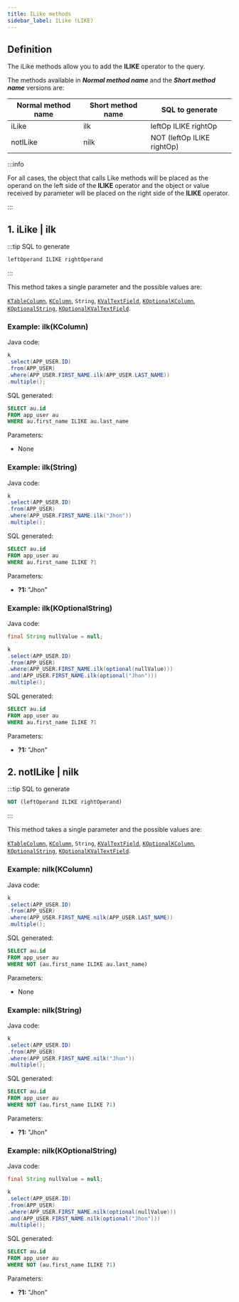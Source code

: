 ```yaml
---
title: ILike methods
sidebar_label: ILike (LIKE)
---
```


## Definition

The iLike methods allow you to add the **__ILIKE__** operator to the query.

The methods available in **_Normal method name_** and the **_Short method name_** versions are:

| Normal method name   | Short method name | SQL to generate                         |
|----------------------|-------------------|-----------------------------------------|
| iLike                | ilk               | leftOp ILIKE rightOp       |
| notILike             | nilk              | NOT (leftOp ILIKE rightOp) |

:::info

For all cases, the object that calls Like methods will be placed as the operand on the left side of the **__ILIKE__** operator and the object or value received by parameter will be placed on the right side of the **__ILIKE__** operator.

:::

## 1. iLike | ilk

:::tip SQL to generate

```sql
leftOperand ILIKE rightOperand
```
:::

This method takes a single parameter and the possible values are:

[`KTableColumn`](/docs/misc/select-list-values#1-ktablecolumn), [`KColumn`](/docs/misc/select-list-values#2-kcolumn), `String`, [`KValTextField`](/docs/misc/select-list-values#3-values), [`KOptionalKColumn`](/docs/misc/kcondition/introduction#2-optional-conditions), [`KOptionalString`](/docs/misc/kcondition/introduction#2-optional-conditions), [`KOptionalKValTextField`](/docs/misc/kcondition/introduction#2-optional-conditions).

### Example: ilk(KColumn)

Java code:

```java
k
.select(APP_USER.ID)
.from(APP_USER)
.where(APP_USER.FIRST_NAME.ilk(APP_USER.LAST_NAME))
.multiple();
```

SQL generated:

```sql
SELECT au.id
FROM app_user au
WHERE au.first_name ILIKE au.last_name
```

Parameters:

- None

### Example: ilk(String)

Java code:

```java
k
.select(APP_USER.ID)
.from(APP_USER)
.where(APP_USER.FIRST_NAME.ilk("Jhon"))
.multiple();
```

SQL generated:

```sql
SELECT au.id
FROM app_user au
WHERE au.first_name ILIKE ?1
```

Parameters:

- **?1:** "Jhon"

### Example: ilk(KOptionalString)

Java code:

```java
final String nullValue = null;

k
.select(APP_USER.ID)
.from(APP_USER)
.where(APP_USER.FIRST_NAME.ilk(optional(nullValue)))
.and(APP_USER.FIRST_NAME.ilk(optional("Jhon")))
.multiple();
```

SQL generated:

```sql
SELECT au.id
FROM app_user au
WHERE au.first_name ILIKE ?1
```

Parameters:

- **?1:** "Jhon"

## 2. notILike | nilk

:::tip SQL to generate

```sql
NOT (leftOperand ILIKE rightOperand)
```
:::

This method takes a single parameter and the possible values are:

[`KTableColumn`](/docs/misc/select-list-values#1-ktablecolumn), [`KColumn`](/docs/misc/select-list-values#2-kcolumn), `String`, [`KValTextField`](/docs/misc/select-list-values#3-values), [`KOptionalKColumn`](/docs/misc/kcondition/introduction#2-optional-conditions), [`KOptionalString`](/docs/misc/kcondition/introduction#2-optional-conditions), [`KOptionalKValTextField`](/docs/misc/kcondition/introduction#2-optional-conditions).

### Example: nilk(KColumn)

Java code:

```java
k
.select(APP_USER.ID)
.from(APP_USER)
.where(APP_USER.FIRST_NAME.nilk(APP_USER.LAST_NAME))
.multiple();
```

SQL generated:

```sql
SELECT au.id
FROM app_user au
WHERE NOT (au.first_name ILIKE au.last_name)
```

Parameters:

- None

### Example: nilk(String)

Java code:

```java
k
.select(APP_USER.ID)
.from(APP_USER)
.where(APP_USER.FIRST_NAME.nilk("Jhon"))
.multiple();
```

SQL generated:

```sql
SELECT au.id
FROM app_user au
WHERE NOT (au.first_name ILIKE ?1)
```

Parameters:

- **?1:** "Jhon"

### Example: nilk(KOptionalString)

Java code:

```java
final String nullValue = null;

k
.select(APP_USER.ID)
.from(APP_USER)
.where(APP_USER.FIRST_NAME.nilk(optional(nullValue)))
.and(APP_USER.FIRST_NAME.nilk(optional("Jhon")))
.multiple();
```

SQL generated:

```sql
SELECT au.id
FROM app_user au
WHERE NOT (au.first_name ILIKE ?1)
```

Parameters:

- **?1:** "Jhon"